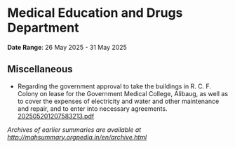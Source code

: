 # Medical Education and Drugs Department

**Date Range**: 26 May 2025 - 31 May 2025


## Miscellaneous
- Regarding the government approval to take the buildings in R. C. F. Colony on lease for the Government Medical College, Alibaug, as well as to cover the expenses of electricity and water and other maintenance and repair, and to enter into necessary agreements.\
  [202505201207583213.pdf](https://gr.maharashtra.gov.in/Site/Upload/Government%20Resolutions/English/202505201207583213.pdf)


*Archives of earlier summaries are available at http://mahsummary.orgpedia.in/en/archive.html*